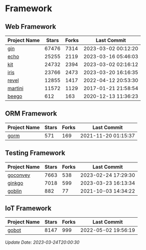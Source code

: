 # Framework

## Web Framework
| Project Name | Stars | Forks | Last Commit |
| ------------ | ----- | ----- | ----------- |
| [gin](https://github.com/gin-gonic/gin) | 67476 | 7314 | 2023-03-02 00:12:20 |
| [echo](https://github.com/labstack/echo) | 25255 | 2119 | 2023-03-16 05:46:03 |
| [kit](https://github.com/go-kit/kit) | 24732 | 2394 | 2023-03-02 02:16:12 |
| [iris](https://github.com/kataras/iris) | 23766 | 2473 | 2023-03-20 16:16:35 |
| [revel](https://github.com/revel/revel) | 12855 | 1417 | 2022-04-12 20:53:30 |
| [martini](https://github.com/go-martini/martini) | 11572 | 1129 | 2017-01-21 21:58:54 |
| [beego](https://github.com/astaxie/beego) | 612 | 163 | 2020-12-13 11:36:23 |

## ORM Framework
| Project Name | Stars | Forks | Last Commit |
| ------------ | ----- | ----- | ----------- |
| [gorm](https://github.com/jinzhu/gorm) | 571 | 169 | 2021-11-20 01:15:37 |

## Testing Framework
| Project Name | Stars | Forks | Last Commit |
| ------------ | ----- | ----- | ----------- |
| [goconvey](https://github.com/smartystreets/goconvey) | 7663 | 538 | 2023-02-24 17:29:30 |
| [ginkgo](https://github.com/onsi/ginkgo) | 7018 | 599 | 2023-03-23 16:13:34 |
| [goblin](https://github.com/franela/goblin) | 882 | 77 | 2021-10-03 14:34:22 |

## IoT Framework
| Project Name | Stars | Forks | Last Commit |
| ------------ | ----- | ----- | ----------- |
| [gobot](https://github.com/hybridgroup/gobot) | 8147 | 999 | 2022-05-02 19:56:19 |

*Update Date: 2023-03-24T20:00:30*